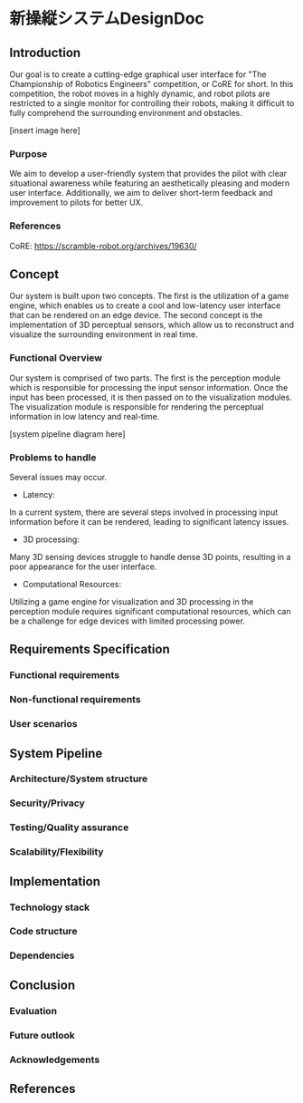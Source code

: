 # 新操縦システムDesignDoc

## Introduction
Our goal is to create a cutting-edge graphical user interface for "The Championship of Robotics Engineers" competition, or CoRE for short.
In this competition, the robot moves in a highly dynamic, and robot pilots are restricted to a single monitor for controlling their robots, making it difficult to fully comprehend the surrounding environment and obstacles.

[insert image here]

### Purpose
We aim to develop a user-friendly system that provides the pilot with clear situational awareness while featuring an aesthetically pleasing and modern user interface.
Additionally, we aim to deliver short-term feedback and improvement to pilots for better UX.

### References
CoRE: https://scramble-robot.org/archives/19630/

## Concept
Our system is built upon two concepts.
The first is the utilization of a game engine, which enables us to create a cool and low-latency user interface that can be rendered on an edge device.
The second concept is the implementation of 3D perceptual sensors, which allow us to reconstruct and visualize the surrounding environment in real time.


### Functional Overview
Our system is comprised of two parts. The first is the perception module which is responsible for processing the input sensor information. Once the input has been processed, it is then passed on to the visualization modules.
The visualization module is responsible for rendering the perceptual information in low latency and real-time.

[system pipeline diagram here]

### Problems to handle
Several issues may occur.

- Latency:

In a current system, there are several steps involved in processing input information before it can be rendered, leading to significant latency issues.

- 3D processing:

Many 3D sensing devices struggle to handle dense 3D points, resulting in a poor appearance for the user interface.

- Computational Resources:

Utilizing a game engine for visualization and 3D processing in the perception module requires significant computational resources, which can be a challenge for edge devices with limited processing power.



## Requirements Specification

### Functional requirements
### Non-functional requirements
### User scenarios

## System Pipeline

### Architecture/System structure
### Security/Privacy
### Testing/Quality assurance
### Scalability/Flexibility

## Implementation

### Technology stack
### Code structure
### Dependencies

## Conclusion

### Evaluation
### Future outlook
### Acknowledgements


## References